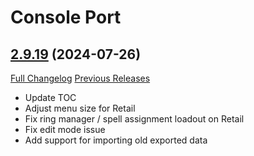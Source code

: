 # Console Port

## [2.9.19](https://github.com/seblindfors/ConsolePort/tree/2.9.19) (2024-07-26)
[Full Changelog](https://github.com/seblindfors/ConsolePort/compare/2.9.18...2.9.19) [Previous Releases](https://github.com/seblindfors/ConsolePort/releases)

- Update TOC  
- Adjust menu size for Retail  
- Fix ring manager / spell assignment loadout on Retail  
- Fix edit mode issue  
- Add support for importing old exported data  

